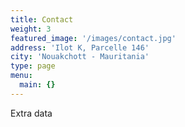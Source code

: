 ```yaml
---
title: Contact
weight: 3
featured_image: '/images/contact.jpg'
address: 'Ilot K, Parcelle 146'
city: 'Nouakchott - Mauritania'
type: page
menu:
  main: {}
---
```

Extra data
